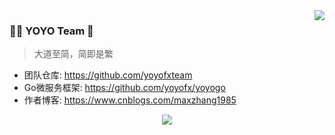 <img align="right" src="https://github-readme-stats.vercel.app/api?username=yoyofx&show_icons=true)](https://github.com/yoyofx/github-readme-stats" />

### 🦄🌈 YOYO Team 👋
> 大道至简，简即是繁

- 团队仓库: https://github.com/yoyofxteam
- Go微服务框架: https://github.com/yoyofx/yoyogo
- 作者博客: https://www.cnblogs.com/maxzhang1985

<p align="center">
<img align="center" src="https://github-profile-trophy.vercel.app/?username=yoyofx&title=Star,Follower,Commit,Issue" />
</p>



<!--
**yoyofx/yoyofx** is a ✨ _special_ ✨ repository because its `README.md` (this file) appears on your GitHub profile.

Here are some ideas to get you started:

- 🔭 I’m currently working on ...
- 🌱 I’m currently learning ...
- 👯 I’m looking to collaborate on ...
- 🤔 I’m looking for help with ...
- 💬 Ask me about ...
- 📫 How to reach me: ...
- 😄 Pronouns: ...
- ⚡ Fun fact: ...
-->
